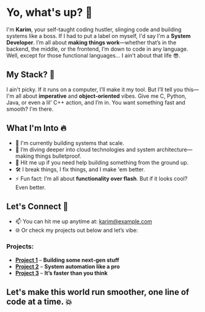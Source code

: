 # Yo, what's up? 👋I'm **Karim**, your self-taught coding hustler, slinging code and building systems like a boss. If I had to put a label on myself, I'd say I'm a **System Developer**. I’m all about **making things work**—whether that’s in the backend, the middle, or the frontend, I’m down to code in any language. Well, except for those functional languages… I ain't about that life 😎.## My Stack? 🤔I ain't picky. If it runs on a computer, I’ll make it my tool. But I’ll tell you this—I'm all about **imperative** and **object-oriented** vibes. Give me C, Python, Java, or even a lil' C++ action, and I’m in. You want something fast and smooth? I'm there.## What I'm Into 🔥- 🔭 I'm currently building systems that scale.- 🌱 I’m diving deeper into cloud technologies and system architecture—making things bulletproof.- 💬 Hit me up if you need help building something from the ground up.- 🛠️ I break things, I fix things, and I make 'em better.- ⚡ Fun fact: I’m all about **functionality over flash**. But if it looks cool? Even better.## Let's Connect 🚀- 📫 You can hit me up anytime at: [karim@example.com](mailto:karim@example.com)- 🌐 Or check my projects out below and let’s vibe:### Projects:- [**Project 1**](https://github.com/karim/project1) – **Building some next-gen stuff**  - [**Project 2**](https://github.com/karim/project2) – **System automation like a pro**- [**Project 3**](https://github.com/karim/project3) – **It’s faster than you think**## Let's make this world run smoother, one line of code at a time. 💥